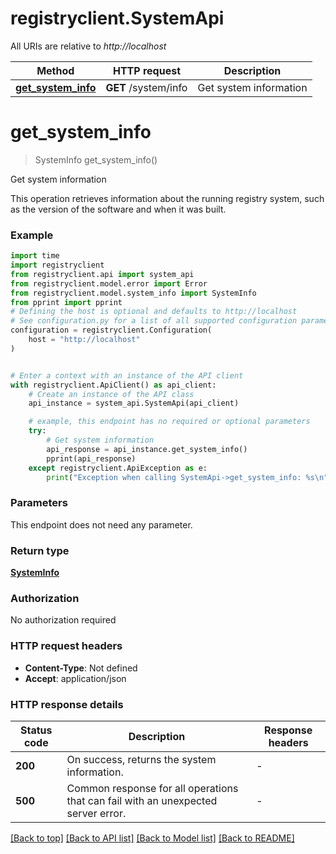 # registryclient.SystemApi

All URIs are relative to *http://localhost*

Method | HTTP request | Description
------------- | ------------- | -------------
[**get_system_info**](SystemApi.md#get_system_info) | **GET** /system/info | Get system information


# **get_system_info**
> SystemInfo get_system_info()

Get system information

This operation retrieves information about the running registry system, such as the version of the software and when it was built.

### Example


```python
import time
import registryclient
from registryclient.api import system_api
from registryclient.model.error import Error
from registryclient.model.system_info import SystemInfo
from pprint import pprint
# Defining the host is optional and defaults to http://localhost
# See configuration.py for a list of all supported configuration parameters.
configuration = registryclient.Configuration(
    host = "http://localhost"
)


# Enter a context with an instance of the API client
with registryclient.ApiClient() as api_client:
    # Create an instance of the API class
    api_instance = system_api.SystemApi(api_client)

    # example, this endpoint has no required or optional parameters
    try:
        # Get system information
        api_response = api_instance.get_system_info()
        pprint(api_response)
    except registryclient.ApiException as e:
        print("Exception when calling SystemApi->get_system_info: %s\n" % e)
```


### Parameters
This endpoint does not need any parameter.

### Return type

[**SystemInfo**](SystemInfo.md)

### Authorization

No authorization required

### HTTP request headers

 - **Content-Type**: Not defined
 - **Accept**: application/json


### HTTP response details

| Status code | Description | Response headers |
|-------------|-------------|------------------|
**200** | On success, returns the system information. |  -  |
**500** | Common response for all operations that can fail with an unexpected server error. |  -  |

[[Back to top]](#) [[Back to API list]](../README.md#documentation-for-api-endpoints) [[Back to Model list]](../README.md#documentation-for-models) [[Back to README]](../README.md)

